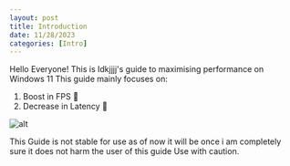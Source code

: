 ```yaml
---
layout: post
title: Introduction
date: 11/28/2023
categories: [Intro]
---
```


Hello Everyone!
This is Idkjjjj's guide to maximising performance on Windows 11
This guide mainly focuses on:
1. Boost in FPS 🚀
2. Decrease in Latency 📶

![alt](https://cdn.pixabay.com/photo/2018/09/03/19/42/lightning-3652193_1280.jpg)

This Guide is not stable for use as of now it will be once i am completely sure it does not harm the user of this guide
Use with caution.